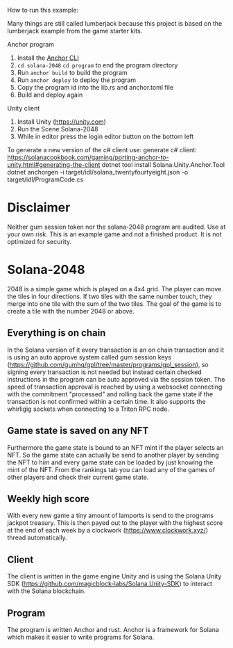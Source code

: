 How to run this example:

Many things are still called lumberjack because this project is based on the lumberjack example from the game starter kits.

Anchor program
1. Install the [Anchor CLI](https://project-serum.github.io/anchor/getting-started/installation.html)
2. `cd solana-2048` `cd program` to end the program directory
3. Run `anchor build` to build the program
4. Run `anchor deploy` to deploy the program
5. Copy the program id into the lib.rs and anchor.toml file
6. Build and deploy again

Unity client
1. Install Unity (https://unity.com)
2. Run the Scene Solana-2048
3. While in editor press the login editor button on the bottom left

To generate a new version of the c# client use:
generate c# client: 
https://solanacookbook.com/gaming/porting-anchor-to-unity.html#generating-the-client
dotnet tool install Solana.Unity.Anchor.Tool
dotnet anchorgen -i target/idl/solana_twentyfourtyeight.json -o target/idl/ProgramCode.cs

# Disclaimer
Neither gum session token nor the solana-2048 program are audited. Use at your own risk.
This is an example game and not a finished product. It is not optimized for security.

# Solana-2048  

2048 is a simple game which is played on a 4x4 grid. The player can move the tiles in four directions.
If two tiles with the same number touch, they merge into one tile with the sum of the two tiles.
The goal of the game is to create a tile with the number 2048 or above.

## Everything is on chain 
In the Solana version of it every transaction is an on chain transaction and it is using an auto approve system called
gum session keys (https://github.com/gumhq/gpl/tree/master/programs/gpl_session), so signing every transaction is not needed but instead certain checked instructions in the program can be auto approved via the session token.
The speed of transaction approval is reached by using a websocket connecting with the commitment "processed" and rolling back the game state if the transaction is not confirmed within a certain time. It also supports the whirligig sockets when connecting to a Triton RPC node.

## Game state is saved on any NFT 
Furthermore the game state is bound to an NFT mint if the player selects an NFT. 
So the game state can actually be send to another player by sending the NFT to him and every game state can be loaded by just knowing the mint of the NFT.
From the rankings tab you can load any of the games of other players and check their current game state. 

## Weekly high score
With every new game a tiny amount of lamports is send to the programs jackpot treasury. This is then payed out to the player with the highest score at the end of each week by a clockwork (https://www.clockwork.xyz/) thread automatically.

## Client
The client is written in the game engine Unity and is using the Solana Unity SDK (https://github.com/magicblock-labs/Solana.Unity-SDK) to interact with the Solana blockchain.

## Program 
The program is written Anchor and rust. Anchor is a framework for Solana which makes it easier to write programs for Solana.
